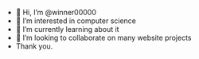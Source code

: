 - 👋 Hi, I’m @winner00000
- 👀 I’m interested in computer science
- 🌱 I’m currently learning about it
- 💞️ I’m looking to collaborate on many website projects
- Thank you. 

<!---
winner00000/winner00000 is a ✨ special ✨ repository because its `README.md` (this file) appears on your GitHub profile.
You can click the Preview link to take a look at your changes.
--->
